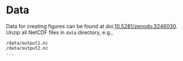 # Data

Data for creating figures can be found at doi:[10.5281/zenodo.3246030](https://doi.org/10.5281/zenodo.3246030). Unzip all NetCDF files in `data` directory, e.g., 

```
/data/output1.nc
/data/output2.nc
...
```
